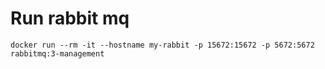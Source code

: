 # Run rabbit mq

```
docker run --rm -it --hostname my-rabbit -p 15672:15672 -p 5672:5672 rabbitmq:3-management
```

